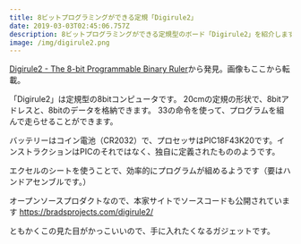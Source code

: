 ```yaml
---
title: 8ビットプログラミングができる定規「Digirule2」
date: 2019-03-03T02:45:06.757Z
description: 8ビットプログラミングができる定規型のボード「Digirule2」を紹介します。
image: /img/digirule2.png
---
```

[Digirule2 - The 8-bit Programmable Binary Ruler](https://www.tindie.com/products/bradsprojects/digirule2-the-8-bit-programmable-binary-ruler/)から発見。画像もここから転載。

「Digirule2」は定規型の8bitコンピュータです。
20cmの定規の形状で、8bitアドレスと、8bitのデータを格納できます。
33の命令を使って、プログラムを組んで走らせることができます。

バッテリーはコイン電池（CR2032）で、プロセッサはPIC18F43K20です。インストラクションはPICのそれではなく、独自に定義されたもののようです。

エクセルのシートを使うことで、効率的にプログラムが組めるようです（要はハンドアセンブルです。）

オープンソースプロダクトなので、本家サイトでソースコードも公開されています https://bradsprojects.com/digirule2/

ともかくこの見た目がかっこいいので、手に入れたくなるガジェットです。
